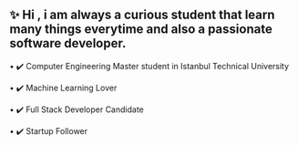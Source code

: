 ## ✨ Hi , i am always a curious student that learn many things everytime and also a passionate software developer.

• ✔️ Computer Engineering Master student in Istanbul Technical University

• ✔️ Machine Learning Lover

• ✔️ Full Stack Developer Candidate

• ✔️ Startup Follower
